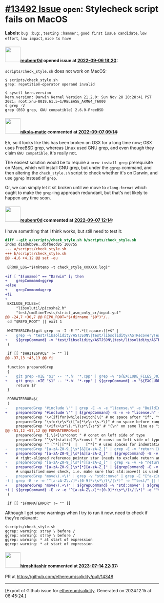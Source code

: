 # [\#13492 Issue](https://github.com/ethereum/solidity/issues/13492) `open`: Stylecheck script fails on MacOS
**Labels**: `bug :bug:`, `testing :hammer:`, `good first issue candidate`, `low effort`, `low impact`, `nice to have`


#### <img src="https://avatars.githubusercontent.com/u/63185771?u=3b1ff838045921de1902b503fe5556fbdc184201&v=4" width="50">[reubenr0d](https://github.com/reubenr0d) opened issue at [2022-09-06 18:20](https://github.com/ethereum/solidity/issues/13492):

`scripts/check_style.sh` does not work on MacOS:
```
$ scripts/check_style.sh 
grep: repetition-operator operand invalid

$ sysctl kern.version
kern.version: Darwin Kernel Version 21.2.0: Sun Nov 28 20:28:41 PST 2021; root:xnu-8019.61.5~1/RELEASE_ARM64_T6000
$ grep -V
grep (BSD grep, GNU compatible) 2.6.0-FreeBSD
```


#### <img src="https://avatars.githubusercontent.com/u/4415530?u=dc3db70e8fbd03f92ca81ee173d57774ce61084d&v=4" width="50">[nikola-matic](https://github.com/nikola-matic) commented at [2022-09-07 09:14](https://github.com/ethereum/solidity/issues/13492#issuecomment-1239126271):

Eh, so it looks like this has been broken on OSX for a long time now; OSX uses FreeBSD grep, whereas Linux used GNU grep, and even though they claim `GNU compatible`, it's really not.

The easiest solution would be to require a `brew install grep` prerequisite on Macs, which will install GNU grep, but under the `ggrep` command, and then altering the `check_style.sh` script to check whether it's on Darwin, and use `ggrep` instead of `grep`.

Or, we can simply let it sit broken until we move to `clang-format` which ought to make the `grep`-ing approach redundant, but that's not likely to happen any time soon.

#### <img src="https://avatars.githubusercontent.com/u/63185771?u=3b1ff838045921de1902b503fe5556fbdc184201&v=4" width="50">[reubenr0d](https://github.com/reubenr0d) commented at [2022-09-07 12:14](https://github.com/ethereum/solidity/issues/13492#issuecomment-1239310910):

I have something that I think works, but still need to test it:
```diff
diff --git a/scripts/check_style.sh b/scripts/check_style.sh
index d1ad6bb9e..dbfbecd85 100755
--- a/scripts/check_style.sh
+++ b/scripts/check_style.sh
@@ -4,6 +4,12 @@ set -eu
 
 ERROR_LOG="$(mktemp -t check_style_XXXXXX.log)"
 
+if [ "$(uname)" == "Darwin" ]; then
+    grepCommand=ggrep
+else
+    grepCommand=grep
+fi
+
 EXCLUDE_FILES=(
     "libsolutil/picosha2.h"
     "test/cmdlineTests/strict_asm_only_cr/input.yul"
@@ -24,7 +30,7 @@ REPO_ROOT="$(dirname "$0")"/..
 cd "$REPO_ROOT" || exit 1
 
 WHITESPACE=$(git grep -n -I -E "^.*[[:space:]]+$" |
-    grep -v "test/libsolidity/ASTJSON\|test/libsolidity/ASTRecoveryTests\|test/compilationTests/zeppelin/LICENSE\|${EXCLUDE_FILES_JOINED}" || true
+    ${grepCommand} -v "test/libsolidity/ASTJSON\|test/libsolidity/ASTRecoveryTests\|test/compilationTests/zeppelin/LICENSE\|${EXCLUDE_FILES_JOINED}" || true
 )
 
 if [[ "$WHITESPACE" != "" ]]
@@ -37,13 +43,13 @@ fi
 
 function preparedGrep
 {
-    git grep -nIE "$1" -- '*.h' '*.cpp' | grep -v "${EXCLUDE_FILES_JOINED}"
+    git grep -nIE "$1" -- '*.h' '*.cpp' | ${grepCommand} -v "${EXCLUDE_FILES_JOINED}"
     return $?
 }
 
 FORMATERROR=$(
 (
-    preparedGrep "#include \"" | grep -E -v -e "license.h" -e "BuildInfo.h"  # Use include with <> characters
+    preparedGrep "#include \"" | ${grepCommand} -E -v -e "license.h" -e "BuildInfo.h"  # Use include with <> characters
     preparedGrep "\<(if|for|while|switch)\(" # no space after "if", "for", "while" or "switch"
     preparedGrep "\<for\>\s*\([^=]*\>\s:\s.*\)" # no space before range based for-loop
     preparedGrep "\<if\>\s*\(.*\)\s*\{\s*$" # "{\n" on same line as "if"
@@ -51,12 +57,12 @@ FORMATERROR=$(
     preparedGrep "[,\(<]\s*const " # const on left side of type
     preparedGrep "^\s*(static)?\s*const " # const on left side of type (beginning of line)
     preparedGrep "^ [^*]|[^*] 	|	 [^*]" # uses spaces for indentation or mixes spaces and tabs
-    preparedGrep "[a-zA-Z0-9_]\s*[&][a-zA-Z_]" | grep -E -v "return [&]" # right-aligned reference ampersand (needs to exclude return)
+    preparedGrep "[a-zA-Z0-9_]\s*[&][a-zA-Z_]" | ${grepCommand} -E -v "return [&]" # right-aligned reference ampersand (needs to exclude return)
     # right-aligned reference pointer star (needs to exclude return and comments)
-    preparedGrep "[a-zA-Z0-9_]\s*[*][a-zA-Z_]" | grep -E -v -e "return [*]" -e "^* [*]" -e "^*//.*"
+    preparedGrep "[a-zA-Z0-9_]\s*[*][a-zA-Z_]" | ${grepCommand} -E -v -e "return [*]" -e "^* [*]" -e "^*//.*"
     # unqualified move check, i.e. make sure that std::move() is used instead of move()
-    preparedGrep "move\(.+\)" | grep -v "std::move" | grep -E "[^a-z]move"
-) | grep -E -v -e "^[a-zA-Z\./]*:[0-9]*:\s*\/(\/|\*)" -e "^test/" || true
+    preparedGrep "move\(.+\)" | ${grepCommand} -v "std::move" | ${grepCommand} -E "[^a-z]move"
+) | ${grepCommand} -E -v -e "^[a-zA-Z\./]*:[0-9]*:\s*\/(\/|\*)" -e "^test/" || true
 )
 
 if [[ "$FORMATERROR" != "" ]]
```

Although I get some warnings when I try to run it now, need to check if they're relevant:
```
$scripts/check_style.sh         
ggrep: warning: stray \ before /
ggrep: warning: stray \ before /
ggrep: warning: * at start of expression
ggrep: warning: * at start of expression
```

#### <img src="https://avatars.githubusercontent.com/u/1159921?u=7d57d199782cd0c9514cdee593e8b5d0cfde1788&v=4" width="50">[hiroshitashir](https://github.com/hiroshitashir) commented at [2023-07-14 22:37](https://github.com/ethereum/solidity/issues/13492#issuecomment-1636520048):

PR at https://github.com/ethereum/solidity/pull/14348


-------------------------------------------------------------------------------



[Export of Github issue for [ethereum/solidity](https://github.com/ethereum/solidity). Generated on 2024.12.15 at 06:45:24.]
